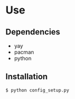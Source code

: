 # Use

## Dependencies
- yay
- pacman
- python

## Installation
```bash
$ python config_setup.py
```
